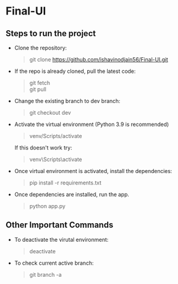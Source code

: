 # Final-UI

## Steps to run the project
- Clone the repository: 
  > git clone https://github.com/ishavinodjain56/Final-UI.git
- If the repo is already cloned, pull the latest code:
  > git fetch  
  > git pull
- Change the existing branch to dev branch:
  > git checkout dev
- Activate the virtual environment (Python 3.9 is recommended)
  > venv/Scripts/activate

  If this doesn't work try:
  > venv\Scripts\activate
- Once virtual environment is activated, install the dependencies:
  > pip install -r requirements.txt
- Once dependencies are installed, run the app.
  > python app.py


## Other Important Commands 
- To deactivate the virutal environment:
  > deactivate
- To check current active branch:
  > git branch -a